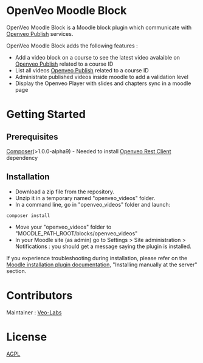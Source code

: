 # OpenVeo Moodle Block

OpenVeo Moodle Block is a Moodle block plugin which communicate with [Openveo Publish](http://veo-labs.github.io/openveo-publish/1.0.1) services.

OpenVeo Moodle Block adds the following features :

- Add a video block on a course to see the latest video avalaible on [Openveo Publish](http://veo-labs.github.io/openveo-publish/1.0.1) related to a course ID
- List all videos [Openveo Publish](http://veo-labs.github.io/openveo-publish/1.0.1) related to a course ID
- Administrate published videos inside moodle to add a validation level
- Display the Openveo Player with slides and chapters sync in a moodle page

# Getting Started

## Prerequisites
[Composer](https://getcomposer.org/)(>1.0.0-alpha9) - Needed to install [Openveo Rest Client](https://github.com/veo-labs/openveo-rest-php-client) dependency

## Installation
- Download a zip file from the repository.
- Unzip it in a temporary named "openveo_videos" folder.
- In a command line, go in "openveo_videos" folder and launch:
```
composer install
```
- Move your "openveo_videos" folder to "MOODLE_PATH_ROOT/blocks/openveo_videos"
- In your Moodle site (as admin) go to Settings > Site administration > Notifications : you should get a message saying the plugin is installed.

If you experience troubleshooting during installation, please refer on the [Moodle installation plugin documentation](https://docs.moodle.org/29/en/Installing_plugins), "Installing manually at the server" section.

# Contributors

Maintainer : [Veo-Labs](http://www.veo-labs.com/)

# License

[AGPL](http://www.gnu.org/licenses/agpl-3.0.en.html)

